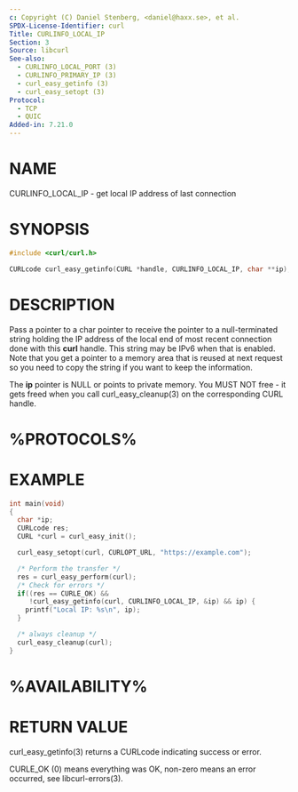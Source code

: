 ```yaml
---
c: Copyright (C) Daniel Stenberg, <daniel@haxx.se>, et al.
SPDX-License-Identifier: curl
Title: CURLINFO_LOCAL_IP
Section: 3
Source: libcurl
See-also:
  - CURLINFO_LOCAL_PORT (3)
  - CURLINFO_PRIMARY_IP (3)
  - curl_easy_getinfo (3)
  - curl_easy_setopt (3)
Protocol:
  - TCP
  - QUIC
Added-in: 7.21.0
---
```


# NAME

CURLINFO_LOCAL_IP - get local IP address of last connection

# SYNOPSIS

~~~c
#include <curl/curl.h>

CURLcode curl_easy_getinfo(CURL *handle, CURLINFO_LOCAL_IP, char **ip);
~~~

# DESCRIPTION

Pass a pointer to a char pointer to receive the pointer to a null-terminated
string holding the IP address of the local end of most recent connection done
with this **curl** handle. This string may be IPv6 when that is enabled. Note
that you get a pointer to a memory area that is reused at next request so you
need to copy the string if you want to keep the information.

The **ip** pointer is NULL or points to private memory. You MUST NOT free - it
gets freed when you call curl_easy_cleanup(3) on the corresponding CURL
handle.

# %PROTOCOLS%

# EXAMPLE

~~~c
int main(void)
{
  char *ip;
  CURLcode res;
  CURL *curl = curl_easy_init();

  curl_easy_setopt(curl, CURLOPT_URL, "https://example.com");

  /* Perform the transfer */
  res = curl_easy_perform(curl);
  /* Check for errors */
  if((res == CURLE_OK) &&
     !curl_easy_getinfo(curl, CURLINFO_LOCAL_IP, &ip) && ip) {
    printf("Local IP: %s\n", ip);
  }

  /* always cleanup */
  curl_easy_cleanup(curl);
}
~~~

# %AVAILABILITY%

# RETURN VALUE

curl_easy_getinfo(3) returns a CURLcode indicating success or error.

CURLE_OK (0) means everything was OK, non-zero means an error occurred, see
libcurl-errors(3).
